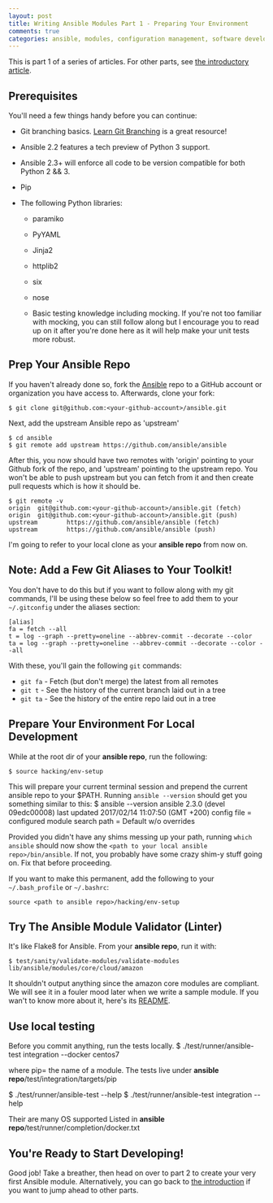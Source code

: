 ```yaml
---
layout: post
title: Writing Ansible Modules Part 1 - Preparing Your Environment
comments: true
categories: ansible, modules, configuration management, software development, automated testing, code coverage, agile, tdd, bdd
---
```

This is part 1 of a series of articles. For other parts, see
[the introductory article](/2017/02/writing-ansible-modules-with-tests.html).


## Prerequisites
You'll need a few things handy before you can continue:

- Git branching basics. [Learn Git Branching](http://learngitbranching.js.org)
  is a great resource!

- Ansible 2.2 features a tech preview of Python 3 support.
- Ansible 2.3+ will enforce all code to be version compatible for both Python 2 && 3.

- Pip

- The following Python libraries:
    - paramiko
    - PyYAML
    - Jinja2
    - httplib2
    - six
    - nose

  - Basic testing knowledge including mocking. If you're not too familiar with mocking, you can still follow along but I encourage you to read up on it after you're done here as it will help make your unit tests more robust.


## Prep Your Ansible Repo

If you haven't already done so, fork the [Ansible](https://github.com/ansible/ansible)
repo to a GitHub account or organization you have access to. Afterwards, clone your fork:

    $ git clone git@github.com:<your-github-account>/ansible.git

  Next, add the upstream Ansible repo as 'upstream'

    $ cd ansible
    $ git remote add upstream https://github.com/ansible/ansible

After this, you now should have two remotes with 'origin' pointing to your Github fork of the repo, and 'upstream' pointing to the upstream repo. You won't be able to push upstream but you can fetch from it and then create pull requests which is how it should be.

    $ git remote -v
    origin  git@github.com:<your-github-account>/ansible.git (fetch)
    origin  git@github.com:<your-github-account>/ansible.git (push)
    upstream        https://github.com/ansible/ansible (fetch)
    upstream        https://github.com/ansible/ansible (push)

I'm going to refer to your local clone as your  **ansible repo** from now on.


## Note: Add a Few Git Aliases to Your Toolkit!

You don't have to do this but if you want to follow along with my git commands, I'll be using these below so feel free to add them to your `~/.gitconfig` under the aliases section:

    [alias]
    fa = fetch --all
    t = log --graph --pretty=oneline --abbrev-commit --decorate --color
    ta = log --graph --pretty=oneline --abbrev-commit --decorate --color --all

With these, you'll gain the following `git` commands:

- `git fa` - Fetch (but don't merge) the latest from all remotes
- `git t` - See the history of the current branch laid out in a tree
- `git ta` - See the history of the entire repo laid out in a tree

## Prepare Your Environment For Local Development

While at the root dir of your **ansible repo**, run the following:

    $ source hacking/env-setup

This will prepare your current terminal session and prepend the current
ansible repo to your $PATH. Running `ansible --version` should get you
something similar to this:
    $ ansible --version
    ansible 2.3.0 (devel 09edc00008) last updated 2017/02/14 11:07:50 (GMT +200)
    config file =
    configured module search path = Default w/o overrides

Provided you didn't have any shims messing up your path, running `which ansible` should now show the `<path to your local ansible repo>/bin/ansible`.
If not, you probably have some crazy shim-y stuff going on. Fix that before proceeding.

If you want to make this permanent, add the following to your `~/.bash_profile` or `~/.bashrc`:

    source <path to ansible repo>/hacking/env-setup

## Try The Ansible Module Validator (Linter)

It's like Flake8 for Ansible. From your **ansible repo**, run it with:

    $ test/sanity/validate-modules/validate-modules lib/ansible/modules/core/cloud/amazon

It shouldn't output anything since the amazon core modules are compliant.
We will see it in a fouler mood later when we write a sample module. If you
wan't to know more about it, here's its [README](https://github.com/ansible/ansible/tree/devel/test/sanity/validate-modules).

## Use local testing

Before you commit anything, run the tests locally.
  $ ./test/runner/ansible-test integration --docker  centos7

where pip= the name of a module. The tests live under **ansible repo**/test/integration/targets/pip

  $ ./test/runner/ansible-test --help
  $ ./test/runner/ansible-test integration --help

Their are many OS supported
Listed in **ansible repo**/test/runner/completion/docker.txt

## You're Ready to Start Developing!

Good job! Take a breather, then head on over to
part 2 to create your very first
Ansible module.
Alternatively, you can go back to [the introduction](2017/02/writing-ansible-modules-with-tests.html)
if you want to jump ahead to other parts.
